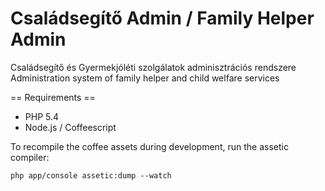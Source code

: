 Családsegítő Admin / Family Helper Admin
========================================

Családsegítő és Gyermekjóléti szolgálatok adminisztrációs rendszere
Administration system of family helper and child welfare services

== Requirements ==

* PHP 5.4
* Node.js / Coffeescript

To recompile the coffee assets during development, run the assetic compiler:

```
php app/console assetic:dump --watch
```